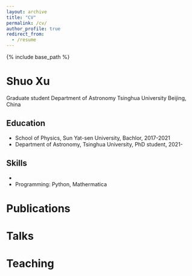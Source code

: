 ```yaml
---
layout: archive
title: "CV"
permalink: /cv/
author_profile: true
redirect_from:
  - /resume
---
```


{% include base_path %}
# Shuo Xu

Graduate student
Department of Astronomy
Tsinghua University
Beijing, China


## Education

* School of Physics, Sun Yat-sen University, Bachlor, 2017-2021
* Department of Astronomy, Tsinghua University, PhD student, 2021-
  
## Skills

* 
* Programming: Python, Mathermatica

Publications
======
  
  
Talks
======
  
  
Teaching
======
 
  


